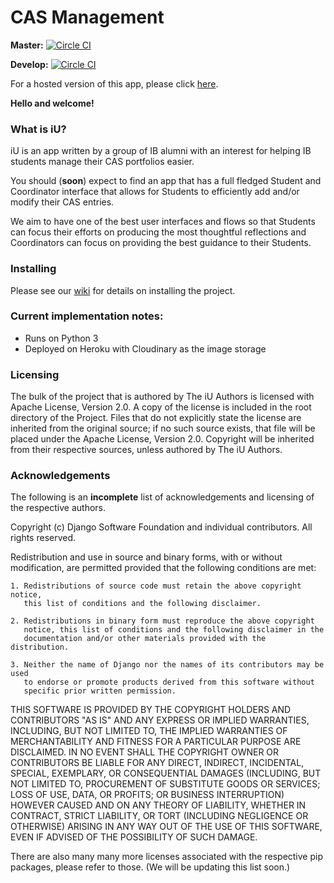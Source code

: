 CAS Management
===
**Master:** [![Circle CI](https://circleci.com/gh/kevinlee12/iU/tree/master.svg?style=svg&circle-token=02f06191194ac379a0c4b7244fa361a6a619098a)](https://circleci.com/gh/kevinlee12/iU/tree/master)

**Develop:**
[![Circle CI](https://circleci.com/gh/kevinlee12/iU/tree/develop.svg?style=svg&circle-token=02f06191194ac379a0c4b7244fa361a6a619098a)](https://circleci.com/gh/kevinlee12/iU/tree/develop)

For a hosted version of this app, please click [here](http://iu-cas.herokuapp.com/).

**Hello and welcome!**

### What is iU?

iU is an app written by a group of IB alumni with an interest for helping IB
students manage their CAS portfolios easier.

You should (**soon**) expect to find an app that has a full fledged Student and Coordinator interface that allows for Students to efficiently add and/or modify their CAS entries.

We aim to have one of the best user interfaces and flows so that Students can focus their efforts on producing the most thoughtful reflections and Coordinators can focus on providing the best guidance to their Students.

### Installing

Please see our [wiki](https://github.com/kevinlee12/iU/wiki/Installing-the-Project-Locally) for details on installing the project.

### Current implementation notes:
- Runs on Python 3
- Deployed on Heroku with Cloudinary as the image storage

### Licensing
The bulk of the project that is authored by The iU Authors is licensed with Apache License, Version 2.0.
A copy of the license is included in the root directory of the Project. Files that do not explicitly state
the license are inherited from the original source; if no such source exists, that file will be placed
under the Apache License, Version 2.0. Copyright will be inherited from their respective sources, unless
authored by The iU Authors.

### Acknowledgements
The following is an **incomplete** list of acknowledgements and licensing of the respective authors.

Copyright (c) Django Software Foundation and individual contributors.
All rights reserved.

Redistribution and use in source and binary forms, with or without modification,
are permitted provided that the following conditions are met:

    1. Redistributions of source code must retain the above copyright notice,
       this list of conditions and the following disclaimer.

    2. Redistributions in binary form must reproduce the above copyright
       notice, this list of conditions and the following disclaimer in the
       documentation and/or other materials provided with the distribution.

    3. Neither the name of Django nor the names of its contributors may be used
       to endorse or promote products derived from this software without
       specific prior written permission.

THIS SOFTWARE IS PROVIDED BY THE COPYRIGHT HOLDERS AND CONTRIBUTORS "AS IS" AND
ANY EXPRESS OR IMPLIED WARRANTIES, INCLUDING, BUT NOT LIMITED TO, THE IMPLIED
WARRANTIES OF MERCHANTABILITY AND FITNESS FOR A PARTICULAR PURPOSE ARE
DISCLAIMED. IN NO EVENT SHALL THE COPYRIGHT OWNER OR CONTRIBUTORS BE LIABLE FOR
ANY DIRECT, INDIRECT, INCIDENTAL, SPECIAL, EXEMPLARY, OR CONSEQUENTIAL DAMAGES
(INCLUDING, BUT NOT LIMITED TO, PROCUREMENT OF SUBSTITUTE GOODS OR SERVICES;
LOSS OF USE, DATA, OR PROFITS; OR BUSINESS INTERRUPTION) HOWEVER CAUSED AND ON
ANY THEORY OF LIABILITY, WHETHER IN CONTRACT, STRICT LIABILITY, OR TORT
(INCLUDING NEGLIGENCE OR OTHERWISE) ARISING IN ANY WAY OUT OF THE USE OF THIS
SOFTWARE, EVEN IF ADVISED OF THE POSSIBILITY OF SUCH DAMAGE.

There are also many many more licenses associated with the respective pip packages, please
refer to those. (We will be updating this list soon.)
